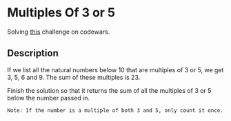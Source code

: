 # Multiples Of 3 or 5

Solving [this](https://www.codewars.com/kata/514b92a657cdc65150000006/train/java) challenge on codewars.

## Description

If we list all the natural numbers below 10 that are multiples of 3 or 5, we get 3, 5, 6 and 9. The sum of these multiples is 23.

Finish the solution so that it returns the sum of all the multiples of 3 or 5 below the number passed in.

```
Note: If the number is a multiple of both 3 and 5, only count it once.
```